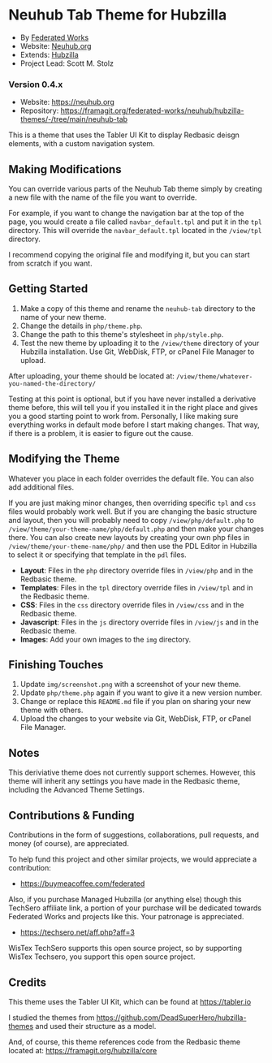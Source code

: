 # Neuhub Tab Theme for Hubzilla

* By [Federated Works](https://federated.works)
* Website: [Neuhub.org](https://neuhub.org)
* Extends: [Hubzilla](https://hubzilla.org)
* Project Lead: Scott M. Stolz

### **Version 0.4.x**

- Website: https://neuhub.org
- Repository: https://framagit.org/federated-works/neuhub/hubzilla-themes/-/tree/main/neuhub-tab

This is a theme that uses the Tabler UI Kit to display Redbasic deisgn elements, with a custom navigation system.

## Making Modifications

You can override various parts of the Neuhub Tab theme simply by creating a new file with the name of the file you want to override.

For example, if you want to change the navigation bar at the top of the page, you would create a file called `navbar_default.tpl` and put it in the `tpl` directory. This will override the `navbar_default.tpl` located in the `/view/tpl` directory. 

I recommend copying the original file and modifying it, but you can start from scratch if you want.

## Getting Started

1. Make a copy of this theme and rename the `neuhub-tab` directory to the name of your new theme.
2. Change the details in `php/theme.php`.
3. Change the path to this theme's stylesheet in `php/style.php`.
4. Test the new theme by uploading it to the `/view/theme` directory of your Hubzilla installation. Use Git, WebDisk, FTP, or cPanel File Manager to upload.

After uploading, your theme should be located at: `/view/theme/whatever-you-named-the-directory/`

Testing at this point is optional, but if you have never installed a derivative theme before, this will tell you if you installed it in the right place and gives you a good starting point to work from. Personally, I like making sure everything works in default mode before I start making changes. That way, if there is a problem, it is easier to figure out the cause.

## Modifying the Theme

Whatever you place in each folder overrides the default file. You can also add additional files.

If you are just making minor changes, then overriding specific `tpl` and `css` files would probably work well. But if you are changing the basic structure and layout, then you will probably need to copy `/view/php/default.php` to `/view/theme/your-theme-name/php/default.php` and then make your changes there. You can also create new layouts by creating your own php files in `/view/theme/your-theme-name/php/` and then use the PDL Editor in Hubzilla to select it or specifying that template in the `pdl` files.

- **Layout**: Files in the `php` directory override files in `/view/php` and in the Redbasic theme.
- **Templates**: Files in the `tpl` directory override files in `/view/tpl` and in the Redbasic theme.
- **CSS**: Files in the `css` directory override files in `/view/css` and in the Redbasic theme.
- **Javascript**: Files in the `js` directory override files in `/view/js` and in the Redbasic theme.
- **Images**: Add your own images to the `img` directory.

## Finishing Touches

1. Update `img/screenshot.png` with a screenshot of your new theme.
2. Update `php/theme.php` again if you want to give it a new version number.
3. Change or replace this `README.md` file if you plan on sharing your new theme with others.
4. Upload the changes to your website via Git, WebDisk, FTP, or cPanel File Manager.

## Notes

This deriviative theme does not currently support schemes. However, this theme will inherit any settings you have made in the Redbasic theme, including the Advanced Theme Settings.

## Contributions & Funding 

Contributions in the form of suggestions, collaborations, pull requests, and money (of course), are appreciated.

To help fund this project and other similar projects, we would appreciate a contribution:
* https://buymeacoffee.com/federated

Also, if you purchase Managed Hubzilla (or anything else) though this TechSero affiliate link, a portion of your purchase will be dedicated towards Federated Works and projects like this. Your patronage is appreciated.
* https://techsero.net/aff.php?aff=3

WisTex TechSero supports this open source project, so by supporting WisTex Techsero, you support this open source project.

## Credits

This theme uses the Tabler UI Kit, which can be found at https://tabler.io

I studied the themes from https://github.com/DeadSuperHero/hubzilla-themes and used their structure as a model. 

And, of course, this theme references code from the Redbasic theme located at: https://framagit.org/hubzilla/core
